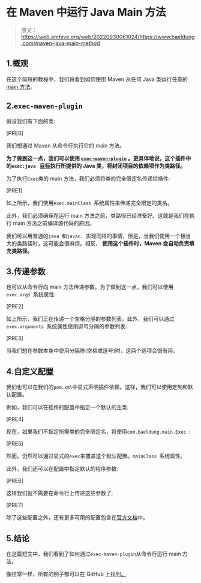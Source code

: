 # 在 Maven 中运行 Java Main 方法

> 原文：<https://web.archive.org/web/20220930061024/https://www.baeldung.com/maven-java-main-method>

## 1.概观

在这个简短的教程中，我们将看到如何使用 Maven 从任何 Java 类运行任意的 [main 方法](/web/20221111013907/https://www.baeldung.com/java-main-method)。

## 2.`exec-maven-plugin`

假设我们有下面的类:

[PRE0]

我们想通过 Maven 从命令行执行它的 main 方法。

**为了做到这一点，我们可以使用 [`exec-maven-plugin`](https://web.archive.org/web/20221111013907/https://www.mojohaus.org/exec-maven-plugin/) 。更具体地说，这个插件中的`exec:java ` [目标](/web/20221111013907/https://www.baeldung.com/maven-goals-phases)执行所提供的 Java 类，将封闭项目的依赖项作为类路径。**

为了执行`Exec`类的 main 方法，我们必须将类的完全限定名传递给插件:

[PRE1]

如上所示，我们使用`exec.mainClass `系统属性来传递完全限定的类名。

此外，我们必须确保在运行 main 方法之前，类路径已经准备好。这就是我们在执行 main 方法之前编译源代码的原因。

我们可以用普通的`java `和`javac. `实现同样的事情，但是，当我们使用一个相当大的类路径时，这可能会很麻烦。相反， **使用这个插件时，Maven 会自动负责填充类路径。**

## 3.传递参数

也可以从命令行向 main 方法传递参数。为了做到这一点，我们可以使用`exec.args `系统属性:

[PRE2]

如上所示，我们正在传递一个空格分隔的参数列表。此外，我们可以通过`exec.arguments `系统属性使用逗号分隔的参数列表:

[PRE3]

当我们想在参数本身中使用分隔符(空格或逗号)时，这两个选项会很有用。

## 4.自定义配置

我们也可以在我们的`pom.xml`中显式声明插件依赖。这样，我们可以使用定制和默认配置。

例如，我们可以在插件的配置中指定一个默认的主类:

[PRE4]

现在，如果我们不指定所需类的完全限定名，将使用`com.baeldung.main.Exec `:

[PRE5]

然而，仍然可以通过显式的`exec`来覆盖这个默认配置。`mainClass `系统属性。

此外，我们还可以在配置中指定默认的程序参数:

[PRE6]

这样我们就不需要在命令行上传递这些参数了:

[PRE7]

除了这些配置之外，还有更多可用的配置包含在[官方文档](https://web.archive.org/web/20221111013907/https://www.mojohaus.org/exec-maven-plugin/java-mojo.html)中。

## 5.结论

在这篇短文中，我们看到了如何通过`exec-maven-plugin`从命令行运行 main 方法。

像往常一样，所有的例子都可以在 GitHub 上找到[。](https://web.archive.org/web/20221111013907/https://github.com/eugenp/tutorials/tree/master/maven-modules/maven-exec-plugin)
